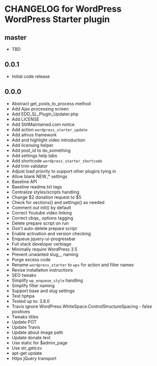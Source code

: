 # CHANGELOG for WordPress WordPress Starter plugin

## master
* TBD

## 0.0.1
* Initial code release 

## 0.0.0
* Abstract get_posts_to_process method
* Add Ajax processing screen
* Add EDD_SL_Plugin_Updater.php
* Add LICENSE
* Add StillMaintained.com notice
* Add action `wordpress_starter_update`
* Add aihrus framework
* Add and highlight video introduction
* Add licensing helper
* Add post_id to do_something
* Add settings help tabs
* Add shortcode `wordpress_starter_shortcode`
* Add trim validator
* Adjust load priority to support other plugins tying in
* Allow blank NEW_* settings
* Baseline API
* Baseline readme.txt tags
* Centralize styles/scripts handling
* Change $2 donation request to $5
* Check for sections() and settings() as needed
* Comment out init() by default
* Correct Youtube video linking
* Correct cbqe_ options tagging
* Delete prepare script on run
* Don't auto-delete prepare script
* Enable activation and version checking
* Enqueue jquery-ui-progressbar
* Full stack developer verbiage
* Minimally require WordPress 3.5
* Prevent unwanted slug__ naming
* Purge excess code
* Rename `wordpress_starter` to `wps` for action and filter names
* Revise installation instructions
* SEO tweaks
* Simplify `wp_enqueue_style` handling
* Simplify filter naming
* Support base and slug settings
* Test hphpa
* Tested up to: 3.8.0
* Travis ignore WordPress.WhiteSpace.ControlStructureSpacing - false positives
* Tweaks titles
* Update POT
* Update Travis
* Update about image path
* Update donate text
* Use static for $admin_page
* Use str_getcsv
* apt-get update
* https jQuery transport